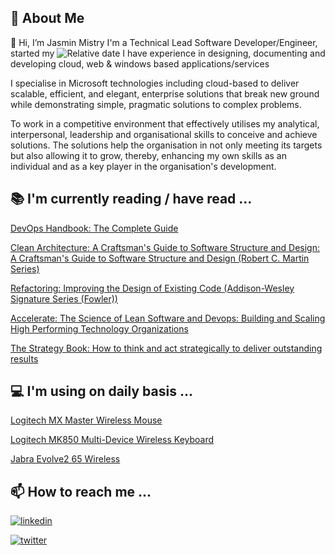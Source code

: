 
## 🚀 About Me

👋 Hi, I’m Jasmin Mistry
I'm a Technical Lead Software Developer/Engineer, started my ![Relative date](https://img.shields.io/date/1112310001?label=career&logo=dotnet) 
I have experience in designing, documenting and developing cloud, web & windows based applications/services 

<!-- looking for a technical lead developer or senior software developer/engineer opportunity. -->

I specialise in Microsoft technologies including cloud-based to deliver scalable, efficient, and elegant, enterprise solutions that break new ground while demonstrating simple, pragmatic solutions to complex problems.

To work in a competitive environment that effectively utilises my analytical, interpersonal, leadership and organisational skills to conceive and achieve solutions. The solutions help the organisation in not only meeting its targets but also allowing it to grow, thereby, enhancing my own skills as an individual and as a key player in the organisation's development.


<!-- 
- 👀 I’m interested in ...

- 🌱 I’m currently learning ...

- 💞️ I’m looking to collaborate on ...
-->

## 📚 I'm currently reading / have read ...

   [DevOps Handbook: The Complete Guide](https://amzn.to/3SL8ASh)
    
   [Clean Architecture: A Craftsman's Guide to Software Structure and Design: A Craftsman's Guide to Software Structure and Design (Robert C. Martin Series)](https://amzn.to/3SKW6Kw)
    
   [Refactoring: Improving the Design of Existing Code (Addison-Wesley Signature Series (Fowler))](https://amzn.to/3ekYDfp)
    
   [Accelerate: The Science of Lean Software and Devops: Building and Scaling High Performing Technology Organizations](https://amzn.to/3fLOBnX)
    
   [The Strategy Book: How to think and act strategically to deliver outstanding results](https://amzn.to/3RN0048)


## 💻 I'm using on daily basis ...

  [Logitech MX Master Wireless Mouse](https://amzn.to/3ei7M8w)

  [Logitech MK850 Multi-Device Wireless Keyboard](https://amzn.to/3T9WaDE)
  
  [Jabra Evolve2 65 Wireless](https://amzn.to/3fUXBan)


## 📫 How to reach me ...

<!-- [![portfolio](https://img.shields.io/badge/my_portfolio-000?style=for-the-badge&logo=ko-fi&logoColor=white)](https://katherineoelsner.com/) -->

   [![linkedin](https://img.shields.io/badge/linkedin-0A66C2?style=for-the-badge&logo=linkedin&logoColor=white)](https://www.linkedin.com/in/jasminmistry/)

   [![twitter](https://img.shields.io/badge/twitter-1DA1F2?style=for-the-badge&logo=twitter&logoColor=white)](https://twitter.com/MistryJasmin)

<!---
jasmin-mistry/jasmin-mistry is a ✨ special ✨ repository because its `README.md` (this file) appears on your GitHub profile.
You can click the Preview link to take a look at your changes.
--->
